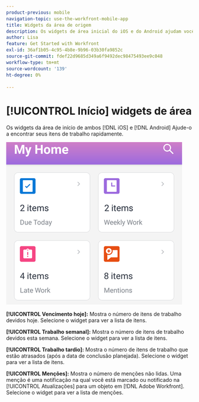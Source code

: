 ```yaml
---
product-previous: mobile
navigation-topic: use-the-workfront-mobile-app
title: Widgets da área de origem
description: Os widgets de área inicial do iOS e do Android ajudam você a encontrar seus itens de trabalho rapidamente.
author: Lisa
feature: Get Started with Workfront
exl-id: 36af1b05-4c95-4b8e-9b96-03b30fa9852c
source-git-commit: fdef22d9685d349a6f9492dec98475493ee9c048
workflow-type: tm+mt
source-wordcount: '139'
ht-degree: 0%

---
```


# [!UICONTROL Início] widgets de área

Os widgets da área de início de ambos [!DNL iOS] e [!DNL Android] Ajude-o a encontrar seus itens de trabalho rapidamente.

![Widgets da área de origem](assets/mobile-home-area-widgets.png)

**[!UICONTROL Vencimento hoje]:** Mostra o número de itens de trabalho devidos hoje. Selecione o widget para ver a lista de itens.

**[!UICONTROL Trabalho semanal]:** Mostra o número de itens de trabalho devidos esta semana. Selecione o widget para ver a lista de itens.

**[!UICONTROL Trabalho tardio]:** Mostra o número de itens de trabalho que estão atrasados (após a data de conclusão planejada). Selecione o widget para ver a lista de itens.

**[!UICONTROL Menções]:** Mostra o número de menções não lidas. Uma menção é uma notificação na qual você está marcado ou notificado na [!UICONTROL Atualizações] para um objeto em [!DNL Adobe Workfront]. Selecione o widget para ver a lista de menções.
